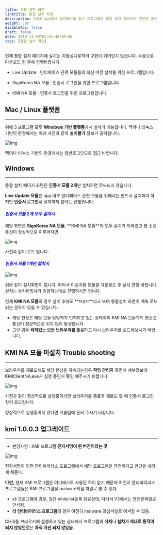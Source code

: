 ```yaml
---
title: 통합 설치 화면
linktitle: 통합 설치 화면
description: CHIS app에서 설치해야할 필수 프로그램의 통합 설치 페이지의 관련된 문서입니다.
weight: 505
disableToc: false
draft: false
date: 2019-11-08T09:02:40+09:00
tags: [통합 설치 화면]
---
```


현재 통합 설치 페이지에 설치는 자동설치로직이 구현이 되어있지 않습니다. 수동으로 다운로드 한 후에 진행바랍니다.

- Live Update : 인터페이스 관련 모듈들의 최신 버전 설치를 위한 프로그램입니다.

- SignKorea NA 모듈 : 인증서 로그인을 위한 프로그램입니다.

- KMI NA 모듈 : 인증서 로그인을 위한 프로그램입니다.

## Mac / Linux 플랫폼
---

위에 3 프로그램 모두 **Windows 기반 플랫폼**에서 설치가 가능합니다. 맥이나 리눅스 기반의 환경에서는 아래 사진과 같이 **설치불가** 정보가 출력됩니다.

![img](/supporting-pages/images/total-installation.png?width=600px)

맥이나 리눅스 기반의 환경에서는 일반로그인으로 접근 바랍니다.

## Windows
---

<i class="fas fa-info-circle"></i> 통합 설치 페이지 화면은 **인증서 모듈 2개**만 설치하면 로드되지 않습니다. 

**Live Update 모듈**은 app 내부 인터페이스 관련 모듈을 위해서는 반드시 설치해야 하지만 **인증서 로그인시** 설치하지 않아도 괜찮습니다.

#### <span style="color:blue">_인증서 모듈 2개 모두 설치시_</span>
해당 화면은 **<span class="colored">SignKorea NA 모듈</span>**, **<span class="colored">KMI NA 모듈</span>**이 모두 설치가 되어있고 웹 소켓통신이 정상적으로 이루어지면 

![img](/supporting-pages/images/total-installation3.png?width=400px)

사진과 같이 로드 됩니다.

#### <span style="color:blue">_인증서 모듈 1개만 설치시_</span>

![img](/supporting-pages/images/total-installation2.png?width=600px)

위와 같이 설치화면이 뜹니다. 따라서 미설치된 모듈을 다운로드 후 설치 진행 바랍니다. 설치는 설치마법사가 권장하는데로 진행하시면 됩니다. 

현재 **KMI NA 모듈**의 경우 설치 후에도 **`미설치`**라고 뜨며 통합설치 화면이 계속 로드 되는 경우가 있을 수 있습니다. 

- 해당 현상은 해당 모듈 담당자가 인지하고 있는 상태이며 KMI NA 모듈과의 웹소켓 통신이 정상적으로 되지 않아 발생합니다.
- 그런 경우 **켜져있는 모든 브라우저를 종료**하고 다시 브라우저를 로드해보시기 바랍니다.

## KMI NA 모듈 미설치 Trouble shooting
---
브라우저를 재로드해도 해당 현상을 지속되는경우 **작업 관리자** 화면에 세부정보에 KMIClientNA.exe가 실행 중인지 확인 해주시기 바랍니다. 

![img](/supporting-pages/images/kmina.jpg?width=600px)

사진과 같이 정상적으로 실행중이라면 브라우저를 종료후 재로드 할 때 인증서 로그인 창이 로드됩니다.

정상적으로 실행중이지 않다면 기술팀에 문의 주시기 바랍니다.

## kmi 1.0.0.3 업그레이드
---
- 변경사항 : KMI 프로그램 **전자서명이 된 버전이라는 것**

![img](/supporting-pages/images/kmi_1.jpg?width=400px)

전자서명이 되면 안티바이러스 프로그램에서 해당 프로그램을 안전하다고 판단을 내리게 해준다.

**다만,** 현재 KMI 프로그램은 어디에서도 사용된 적이 없기 때문에 여전히 안티바이러스 프로그램들은 KMI 프로그램을 malware의심 파일로 볼 수 있다.

- **`V3`** 프로그램에 경우, 일단 whitelist등록 완료상태, 따라서 V3에서는 안전한파일로 인식됨.  
- **타 안티바이러스 프로그램**의 경우 여전히 malware 의심파일로 여겨질 수 있음. 

<i class="fas fa-info-circle"></i> CHIS를 브라우저에 실행하고 있는 상태에서 프로그램의 **삭제나 설치가 제대로 동작이 되지 않았던것**은 **아직 개선 되지 않았음**.
